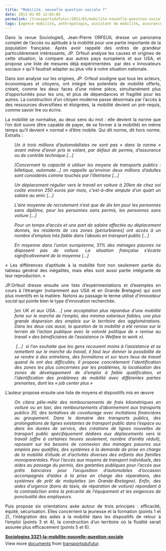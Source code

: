 ```yaml
---
title: "Mobilité, nouvelle question sociale ?"
date: 2011-01-05 12:03:03
permalink: /transportsdufutur/2011/01/mobilite-nouvelle-question-sociale.html
tags: [agence mobilité, anthropologie, assistant de mobilité, assurance, citoyen, collectivité, commuter, covoiturage, maison de la mobilité, Précarité]
---
```


<p style="text-align: justify">Dans la revue SociologieS, Jean-Pierre ORFEUIL dresse un panorama complet de l’accès ou aptitude à la mobilité pour une partie importante de la population française. Après avoir rappelé des ordres de grandeur particulièrement intéressants, JP. Orfeuil analyse les causes et origines de cette situation, la compare aux autres pays européens et aux USA, et propose une liste de mesures déjà expérimentées  par des « innovateurs sociaux » qu’il faudrait adapter au plus vite à notre situation nationale.</p> <p style="text-align: justify">Dans son analyse sur les origines, JP. Orfeuil souligne que tous les acteurs, économiques et citoyens, ont intégré les potentiels de mobilité offerts, créant, comme les deux faces d’une même pièce, simultanément plus d’opportunités pour les uns, et plus de dépendances et fragilité pour les autres. La construction d’un citoyen moderne passe désormais par l’accès à des ressources diversifiées et éloignées, la mobilité devient un pré-requis, comme savoir lire ou écrire. </p>  <!--more-->   <p style="text-align: justify">La mobilité se normalise, au deux sens du mot : elle devient la norme que l’on doit suivre (être capable de payer, de se former à la mobilité) en même temps qu’il devient « normal » d’être mobile. Qui dit norme, dit hors norme. Extraits :</p> <p style="text-align: justify;padding-left: 30px"><em>Un à trois millions d’automobilistes ne sont pas « dans la norme » avant même d’avoir pris le volant, par défaut de permis, d’assurance ou de contrôle technique […]</em></p> <p style="text-align: justify;padding-left: 30px"><em>[Concernant la capacité à utiliser les moyens de transports publics : billetique, automate…] on rappelle qu’environ deux millions d’adultes sont considérés comme touchés par l’illetrisme […]</em></p> <p style="text-align: justify;padding-left: 30px"><em>Un déplacement régulier vers le travail en voiture à 20km de chez soi coûte environ 250 euros par mois, c'est-à-dire ampute d’un quart un salaire au smic […]</em></p> <p style="text-align: justify;padding-left: 30px"><em>L’aire moyenne de recrutement n’est que de dix km pour les personnes sans diplôme, pour les personnes sans permis, les personnes sans voiture […]</em></p> <p style="text-align: justify;padding-left: 30px"><em>Pour un temps d’accès et une part de salaire affectée au déplacement donnés, les résidents de ces zones [périurbianes] ont accès à un nombre d’emplois très faible dans l’absolu en transport public […]</em></p> <p style="text-align: justify;padding-left: 30px"><em>En moyenne dans l’union européenne, 51% des ménages pauvres ne disposent pas de voiture. La situation française s’écarte significativement de la moyenne […]</em></p> <p style="text-align: justify">« Les différences d’aptitude à la mobilité font non seulement partie du tableau général des inégalités, mais elles sont aussi partie intégrante de leur reproduction. »</p> <p style="text-align: justify">JP.Orfeuil dresse ensuite une liste d’expérimentations et d’exemples en cours à l’étranger (notamment aux USA et en Grande Bretagne) qui sont plus inventifs en la matière. Notons au passage le terme utilisé <em>d’innovateur social</em> qui pointe bien le type d’innovation recherchée.</p> <p style="text-align: justify;padding-left: 30px"><em>[en UK et aux USA.. .] une acceptation plus répandue d’une mobilité forte sur le marché de l’emploi, des minima salariaux faibles, une plus grande dispersion des emplois sur le territoire des agglomérations. Dans les deux cas aussi, la question de la mobilité a été remise sur le terrain de l’action publique avec la volonté politique de « remise au travail » des bénéficiaires de l’assistance (« Welfare to work »).</em></p> <p style="text-align: justify;padding-left: 30px"><em> […]  si l’on souhaite que les gens recourent moins à l’assistance et se remettent sur le marché du travail, il faut leur donner la possibilité de se rendre à des entretiens, des formations et sur leurs lieux de travail quand ils ont des difficultés. Il propose concrètement l’identification des zones les plus concernées par les problèmes, la localisation des zones de développement de d’emploi à faible qualification, et l’identification des problèmes de mobilité avec différentes parties prenantes, dont les « job center plus »</em></p> <p style="text-align: justify">L’auteur propose ensuite une liste de moyens et dispositifs mis en œuvre</p> <p style="text-align: justify;padding-left: 30px"><em>On citera pêle-mêle des remboursements de frais kilométriques en voiture ou en taxi, des remboursements d’abonnement aux transports publics 30, des tentatives de covoiturage avec incitations financières au groupement. Dans le domaine des transports publics, des prolongations de lignes existantes de transport public dans l’espace ou dans les durées de service, des créations de lignes nouvelles de transport public spécifiquement dédiées aux déplacements vers le travail (offre à certaines heures seulement, nombre d’arrêts réduit), reposant sur les besoins de connexion des ménages pauvres aux emplois peu qualifiés, des systèmes à la demande de prise en charge de la mobilité d’étude et d’activités diverses des enfants des familles monoparentales. Pour l’accès aux moyens de transport individuels, des aides au passage du permis, des garanties publiques pour l’accès aux prêts bancaires pour l’acquisition d’automobiles d’occasion accompagnés d’aides à la prise en charge des réparations, des systèmes de prêt de mobylettes (en Grande-Bretagne). Enfin, des aides d’urgence (bons de taxis, de réparation de voiture) répondant à la contradiction entre la précarité de l’équipement et les exigences de ponctualité des employeurs.</em></p> <p style="text-align: justify">Puis propose six orientations axée autour de trois principes : efficacité, équité, sécurisation. Elles concernent la jeunesse et la formation (points 1 et 2), l’intégration des aides à la mobilité dans les dispositifs de retour à l’emploi (points 3 et 4), la construction d’un territoire où la fluidité serait assurée plus efficacement (points 5 et 6).</p> <div id="__ss_6455185" style="width: 477px"><strong style="margin: 12px 0 4px"><a href="http://www.slideshare.net/transportsdufutur/sociologies-3321lamobilitenouvellequestionsociale" title="Sociologies 3321-la-mobilite-nouvelle-question-sociale">Sociologies 3321-la-mobilite-nouvelle-question-sociale</a></strong>        <div style="padding: 5px 0 12px">View more <a href="http://www.slideshare.net/">documents</a> from <a href="http://www.slideshare.net/transportsdufutur">transportsdufutur</a>.</div> </div>
